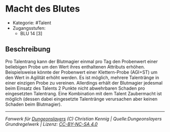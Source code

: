<!---
Dies ist ein Fanwerk für DUNGEONSLAYERS (C) von Christian Kennig

Quellen:      [Dungeonslayers Grundregelwerk](https://www.f-space.de/ds4/downloads.html)
              [Talentbeschreibungen](https://www.f-space.de/ds4/tools-talentcards.html)
License:      [CC-BY-NC-SA 4.0](https://creativecommons.org/licenses/by-nc-sa/4.0/deed.de)
Richtlinien:  [Fanwerkrichtlinien](https://www.dungeonslayers.net/fanwerk-richtlinien/)
Autor:        Zauberlehrling
-->

  
# Macht des Blutes  
- Kategorie: #Talent  
- Zugangsstufen:  
  - BLU 14 [3]  

## Beschreibung  
Pro Talentrang kann der Blutmagier einmal pro Tag den Probenwert einer beliebigen Probe um den Wert ihres enthaltenen Attributs erhöhen. Beispielsweise könnte der Probenwert einer Klettern-Probe (AGI+ST) um den Wert in Agilität erhöht werden. Es ist möglich, mehrere Talentränge in einer einzigen Probe zu vereinen. Allerdings erhält der Blutmagier jedesmal beim Einsatz des Talents 2 Punkte nicht abwehrbaren Schaden pro eingesetzten Talentrang. Eine Kombination mit dem Talent Zaubermacht ist möglich (dessen dabei eingesetzte Talentränge verursachen aber keinen Schaden beim Blutmagier).


___  
*Fanwerk für [Dungeonslayers](https://www.dungeonslayers.net/) (C) Christian Kennig | Quelle:Dungeonslayers Grundregelwerk | Lizenz: [CC-BY-NC-SA 4.0](https://creativecommons.org/licenses/by-nc-sa/4.0/deed.de)*  